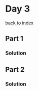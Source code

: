# Day 3

[back to index](https://github.com/javorszky/adventofcode2022/)

## Part 1

### Solution

## Part 2

### Solution
